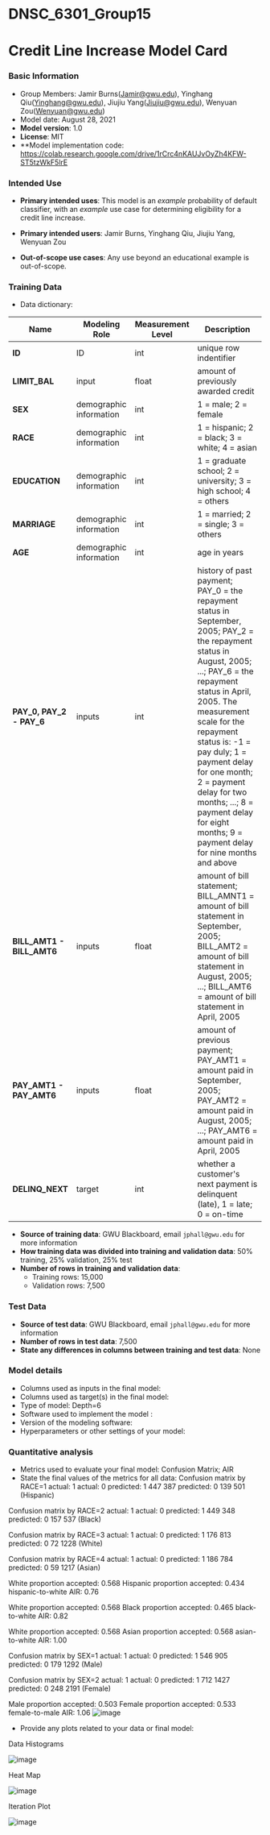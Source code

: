 # DNSC_6301_Group15
# Credit Line Increase Model Card

### Basic Information

* Group Members: Jamir Burns(Jamir@gwu.edu), Yinghang Qiu(Yinghang@gwu.edu), Jiujiu Yang(Jiujiu@gwu.edu), Wenyuan Zou(Wenyuan@gwu.edu)
* Model date: August 28, 2021
* **Model version**: 1.0
* **License**: MIT
* **Model implementation code:  https://colab.research.google.com/drive/1rCrc4nKAUJvOyZh4KFW-ST5tzWkF5lrE


### Intended Use
* **Primary intended uses**: This model is an *example* probability of default classifier, with an *example* use case for determining eligibility for a credit line increase.
* **Primary intended users**: Jamir Burns, Yinghang Qiu, Jiujiu Yang, Wenyuan Zou

* **Out-of-scope use cases**: Any use beyond an educational example is out-of-scope.

### Training Data

* Data dictionary: 

| Name | Modeling Role | Measurement Level| Description|
| ---- | ------------- | ---------------- | ---------- |
|**ID**| ID | int | unique row indentifier |
| **LIMIT_BAL** | input | float | amount of previously awarded credit |
| **SEX** | demographic information | int | 1 = male; 2 = female
| **RACE** | demographic information | int | 1 = hispanic; 2 = black; 3 = white; 4 = asian |
| **EDUCATION** | demographic information | int | 1 = graduate school; 2 = university; 3 = high school; 4 = others |
| **MARRIAGE** | demographic information | int | 1 = married; 2 = single; 3 = others |
| **AGE** | demographic information | int | age in years |
| **PAY_0, PAY_2 - PAY_6** | inputs | int | history of past payment; PAY_0 = the repayment status in September, 2005; PAY_2 = the repayment status in August, 2005; ...; PAY_6 = the repayment status in April, 2005. The measurement scale for the repayment status is: -1 = pay duly; 1 = payment delay for one month; 2 = payment delay for two months; ...; 8 = payment delay for eight months; 9 = payment delay for nine months and above |
| **BILL_AMT1 - BILL_AMT6** | inputs | float | amount of bill statement; BILL_AMNT1 = amount of bill statement in September, 2005; BILL_AMT2 = amount of bill statement in August, 2005; ...; BILL_AMT6 = amount of bill statement in April, 2005 |
| **PAY_AMT1 - PAY_AMT6** | inputs | float | amount of previous payment; PAY_AMT1 = amount paid in September, 2005; PAY_AMT2 = amount paid in August, 2005; ...; PAY_AMT6 = amount paid in April, 2005 |
| **DELINQ_NEXT**| target | int | whether a customer's next payment is delinquent (late), 1 = late; 0 = on-time |

* **Source of training data**: GWU Blackboard, email `jphall@gwu.edu` for more information
* **How training data was divided into training and validation data**: 50% training, 25% validation, 25% test
* **Number of rows in training and validation data**:
  * Training rows: 15,000
  * Validation rows: 7,500

### Test Data
* **Source of test data**: GWU Blackboard, email `jphall@gwu.edu` for more information
* **Number of rows in test data**: 7,500
* **State any differences in columns between training and test data**: None

### Model details
* Columns used as inputs in the final model: 
* Columns used as target(s) in the final model:
* Type of model: Depth=6
* Software used to implement the model :
* Version of the modeling software:
* Hyperparameters or other settings of your model:

### Quantitative analysis
* Metrics used to evaluate your final model: Confusion Matrix; AIR
* State the final values of the metrics for all data:
Confusion matrix by RACE=1
             actual: 1 actual: 0
predicted: 1       447       387
predicted: 0       139       501
(Hispanic)

Confusion matrix by RACE=2
             actual: 1 actual: 0
predicted: 1       449       348
predicted: 0       157       537
(Black)

Confusion matrix by RACE=3
             actual: 1 actual: 0
predicted: 1       176       813
predicted: 0        72      1228
(White)

Confusion matrix by RACE=4
             actual: 1 actual: 0
predicted: 1       186       784
predicted: 0        59      1217
(Asian)

White proportion accepted: 0.568
Hispanic proportion accepted: 0.434
hispanic-to-white AIR: 0.76

White proportion accepted: 0.568
Black proportion accepted: 0.465
black-to-white AIR: 0.82

White proportion accepted: 0.568
Asian proportion accepted: 0.568
asian-to-white AIR: 1.00

Confusion matrix by SEX=1
             actual: 1 actual: 0
predicted: 1       546       905
predicted: 0       179      1292
(Male)

Confusion matrix by SEX=2
             actual: 1 actual: 0
predicted: 1       712      1427
predicted: 0       248      2191
(Female)

Male proportion accepted: 0.503
Female proportion accepted: 0.533
female-to-male AIR: 1.06
![image](https://user-images.githubusercontent.com/89756854/131276170-b156488a-918a-4a2d-8b7e-918fe31e7680.png)

* Provide any plots related to your data or final model: 

Data Histograms

![image](https://user-images.githubusercontent.com/89756854/131276416-23a77ffc-0e5b-4a06-9fdd-30e08aae0bc1.png)

Heat Map

![image](https://user-images.githubusercontent.com/89756854/131276440-49f65a56-dcb5-4f84-a3b6-f77a0264d242.png)

Iteration Plot

![image](https://user-images.githubusercontent.com/89756854/131276462-c4e7afe0-d7c2-401d-ba89-663c0f54467d.png)



